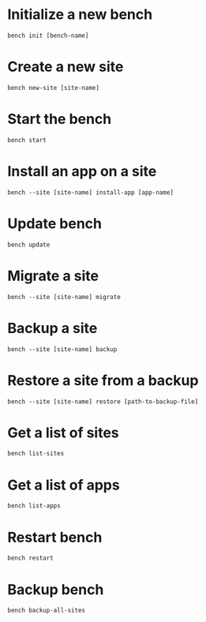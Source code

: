 # Initialize a new bench
    bench init [bench-name]

# Create a new site
    bench new-site [site-name]

# Start the bench
    bench start

# Install an app on a site
    bench --site [site-name] install-app [app-name]

# Update bench
    bench update

# Migrate a site
    bench --site [site-name] migrate

# Backup a site
    bench --site [site-name] backup

# Restore a site from a backup
    bench --site [site-name] restore [path-to-backup-file]

# Get a list of sites
    bench list-sites

# Get a list of apps
    bench list-apps

# Restart bench
    bench restart

# Backup bench
    bench backup-all-sites